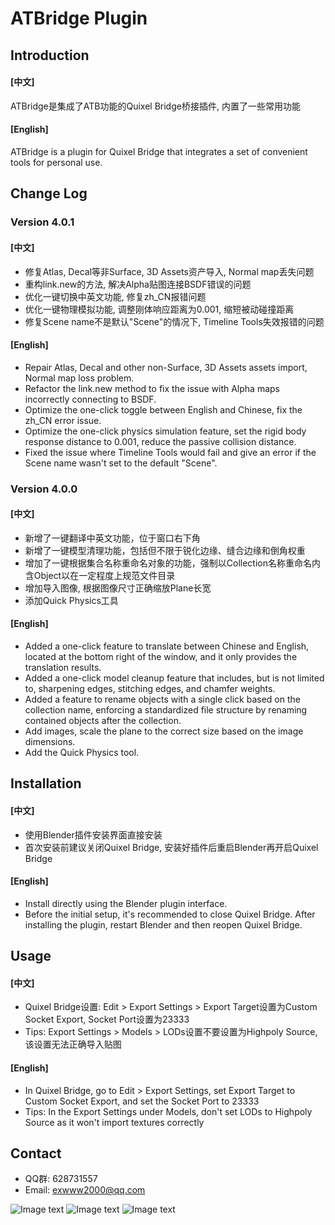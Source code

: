 # ATBridge Plugin

## Introduction
#### [中文]
ATBridge是集成了ATB功能的Quixel Bridge桥接插件, 内置了一些常用功能
#### [English]
ATBridge is a plugin for Quixel Bridge that integrates a set of convenient tools for personal use.

## Change Log
### Version 4.0.1

#### [中文]
- 修复Atlas, Decal等非Surface, 3D Assets资产导入, Normal map丢失问题
- 重构link.new的方法, 解决Alpha贴图连接BSDF错误的问题
- 优化一键切换中英文功能, 修复zh_CN报错问题
- 优化一键物理模拟功能, 调整刚体响应距离为0.001, 缩短被动碰撞距离
- 修复Scene name不是默认"Scene"的情况下, Timeline Tools失效报错的问题
#### [English]
- Repair Atlas, Decal and other non-Surface, 3D Assets assets import, Normal map loss problem.
- Refactor the link.new method to fix the issue with Alpha maps incorrectly connecting to BSDF.
- Optimize the one-click toggle between English and Chinese, fix the zh_CN error issue.
- Optimize the one-click physics simulation feature, set the rigid body response distance to 0.001, reduce the passive collision distance.
- Fixed the issue where Timeline Tools would fail and give an error if the Scene name wasn't set to the default "Scene".

### Version 4.0.0

#### [中文]
- 新增了一键翻译中英文功能，位于窗口右下角
- 新增了一键模型清理功能，包括但不限于锐化边缘、缝合边缘和倒角权重
- 增加了一键根据集合名称重命名对象的功能，强制以Collection名称重命名内含Object以在一定程度上规范文件目录
- 增加导入图像, 根据图像尺寸正确缩放Plane长宽
- 添加Quick Physics工具
#### [English]
- Added a one-click feature to translate between Chinese and English, located at the bottom right of the window, and it only provides the translation results.
- Added a one-click model cleanup feature that includes, but is not limited to, sharpening edges, stitching edges, and chamfer weights.
- Added a feature to rename objects with a single click based on the collection name, enforcing a standardized file structure by renaming contained objects after the collection.
- Add images, scale the plane to the correct size based on the image dimensions.
- Add the Quick Physics tool.

## Installation
#### [中文]
- 使用Blender插件安装界面直接安装
- 首次安装前建议关闭Quixel Bridge, 安装好插件后重启Blender再开启Quixel Bridge
#### [English]
- Install directly using the Blender plugin interface.
- Before the initial setup, it's recommended to close Quixel Bridge. After installing the plugin, restart Blender and then reopen Quixel Bridge.

## Usage
#### [中文]
- Quixel Bridge设置: Edit > Export Settings > Export Target设置为Custom Socket Export, Socket Port设置为23333
- Tips: Export Settings > Models > LODs设置不要设置为Highpoly Source, 该设置无法正确导入贴图
#### [English]
- In Quixel Bridge, go to Edit > Export Settings, set Export Target to Custom Socket Export, and set the Socket Port to 23333
- Tips: In the Export Settings under Models, don't set LODs to Highpoly Source as it won't import textures correctly

## Contact
- QQ群: 628731557
- Email: exwww2000@qq.com

![Image text](https://gitee.com/baka-akari/images_lib/raw/master/%E5%8A%A8%E7%94%BB%2025.gif)
![Image text](https://gitee.com/baka-akari/images_lib/raw/master/%E5%8A%A8%E7%94%BB%2027.gif)
![Image text](https://gitee.com/baka-akari/images_lib/raw/master/%E5%8A%A8%E7%94%BB%2026.gif)
